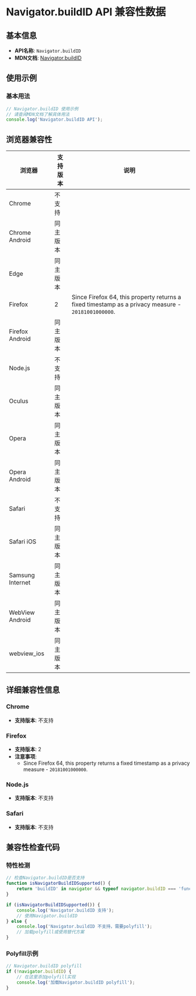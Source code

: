 # Navigator.buildID API 兼容性数据

## 基本信息

- **API名称**: `Navigator.buildID`
- **MDN文档**: [Navigator.buildID](https://developer.mozilla.org/docs/Web/API/Navigator/buildID)

## 使用示例

### 基本用法

```javascript
// Navigator.buildID 使用示例
// 请查阅MDN文档了解具体用法
console.log('Navigator.buildID API');
```

## 浏览器兼容性

| 浏览器 | 支持版本 | 说明 |
|--------|----------|------|
| Chrome | 不支持 |  |
| Chrome Android | 同主版本 |  |
| Edge | 同主版本 |  |
| Firefox | 2 | Since Firefox 64, this property returns a fixed timestamp as a privacy measure - `20181001000000`. |
| Firefox Android | 同主版本 |  |
| Node.js | 不支持 |  |
| Oculus | 同主版本 |  |
| Opera | 同主版本 |  |
| Opera Android | 同主版本 |  |
| Safari | 不支持 |  |
| Safari iOS | 同主版本 |  |
| Samsung Internet | 同主版本 |  |
| WebView Android | 同主版本 |  |
| webview_ios | 同主版本 |  |

## 详细兼容性信息

### Chrome

- **支持版本**: 不支持

### Firefox

- **支持版本**: 2
- **注意事项**:
  - Since Firefox 64, this property returns a fixed timestamp as a privacy measure - `20181001000000`.

### Node.js

- **支持版本**: 不支持

### Safari

- **支持版本**: 不支持

## 兼容性检查代码

### 特性检测

```javascript
// 检查Navigator.buildID是否支持
function isNavigatorBuildIDSupported() {
    return 'buildID' in navigator && typeof navigator.buildID === 'function';
}

if (isNavigatorBuildIDSupported()) {
    console.log('Navigator.buildID 支持');
    // 使用Navigator.buildID
} else {
    console.log('Navigator.buildID 不支持，需要polyfill');
    // 加载polyfill或使用替代方案
}
```

### Polyfill示例

```javascript
// Navigator.buildID polyfill
if (!navigator.buildID) {
    // 在这里添加polyfill实现
    console.log('加载Navigator.buildID polyfill');
}
```

